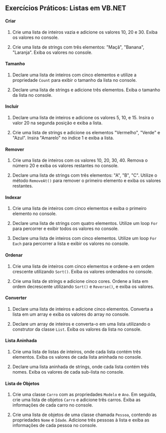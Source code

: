 ## Exercícios Práticos: Listas em VB.NET

#### Criar

1. Crie uma lista de inteiros vazia e adicione os valores 10, 20 e 30. Exiba os valores no console.

1. Crie uma lista de strings com três elementos: "Maçã", "Banana", "Laranja". Exiba os valores no console.

#### Tamanho

1. Declare uma lista de inteiros com cinco elementos e utilize a propriedade `Count` para exibir o tamanho da lista no console.

1. Declare uma lista de strings e adicione três elementos. Exiba o tamanho da lista no console.

#### Incluir

1. Declare uma lista de inteiros e adicione os valores 5, 10, e 15. Insira o valor 20 na segunda posição e exiba a lista.

1. Crie uma lista de strings e adicione os elementos "Vermelho", "Verde" e "Azul". Insira "Amarelo" no índice 1 e exiba a lista.

#### Remover

1. Crie uma lista de inteiros com os valores 10, 20, 30, 40. Remova o número 20 e exiba os valores restantes no console.

1. Declare uma lista de strings com três elementos: "A", "B", "C". Utilize o método `RemoveAt()` para remover o primeiro elemento e exiba os valores restantes.

#### Indexar

1. Crie uma lista de inteiros com cinco elementos e exiba o primeiro elemento no console.

1. Declare uma lista de strings com quatro elementos. Utilize um loop `For` para percorrer e exibir todos os valores no console.

1. Declare uma lista de inteiros com cinco elementos. Utilize um loop `For Each` para percorrer a lista e exibir os valores no console.

#### Ordenar

1. Crie uma lista de inteiros com cinco elementos e ordene-a em ordem crescente utilizando `Sort()`. Exiba os valores ordenados no console.

1. Crie uma lista de strings e adicione cinco cores. Ordene a lista em ordem decrescente utilizando `Sort()` e `Reverse()`, e exiba os valores.

#### Converter

1. Declare uma lista de inteiros e adicione cinco elementos. Converta a lista em um array e exiba os valores do array no console.

1. Declare um array de inteiros e converta-o em uma lista utilizando o construtor da classe `List`. Exiba os valores da lista no console.

#### Lista Aninhada

1. Crie uma lista de listas de inteiros, onde cada lista contém três elementos. Exiba os valores de cada lista aninhada no console.

1. Declare uma lista aninhada de strings, onde cada lista contém três nomes. Exiba os valores de cada sub-lista no console.

#### Lista de Objetos

1. Crie uma classe `Carro` com as propriedades `Modelo` e `Ano`. Em seguida, crie uma lista de objetos `Carro` e adicione três carros. Exiba as informações de cada carro no console.

1. Crie uma lista de objetos de uma classe chamada `Pessoa`, contendo as propriedades `Nome` e `Idade`. Adicione três pessoas à lista e exiba as informações de cada pessoa no console.
